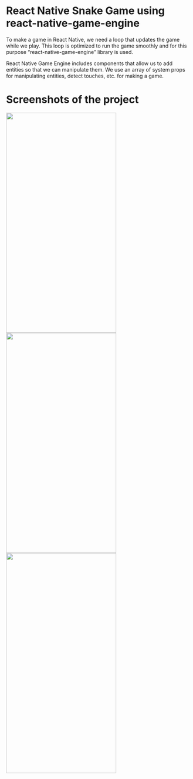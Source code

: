 # React Native Snake Game using react-native-game-engine

To make a game in React Native, we need a loop that updates the game while we play. This loop is optimized to run the game smoothly and for this purpose “react-native-game-engine” library is used.

React Native Game Engine includes components that allow us to add entities so that we can manipulate them. We use an array of system props for manipulating entities, detect touches, etc. for making a game.

# Screenshots of the project

<p float='left'>
<img src="https://user-images.githubusercontent.com/93266653/179150550-7c5b6d1f-f7f9-430c-9ecc-2c576225b5c3.png" width="300" height='600'>
<img src="https://user-images.githubusercontent.com/93266653/179150595-f204b324-baf8-4bd3-a75f-a77fb861fa15.png" width="300" height='600'>
<img src="https://user-images.githubusercontent.com/93266653/179150622-d6bc56b9-5c40-477a-a291-ed010d5407d4.png" width="300" height='600'>
</p>
